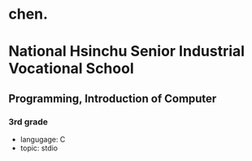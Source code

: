 # chen.
# National Hsinchu Senior Industrial Vocational School
## Programming, Introduction of Computer
### 3rd grade
- langugage: C
- topic: stdio
